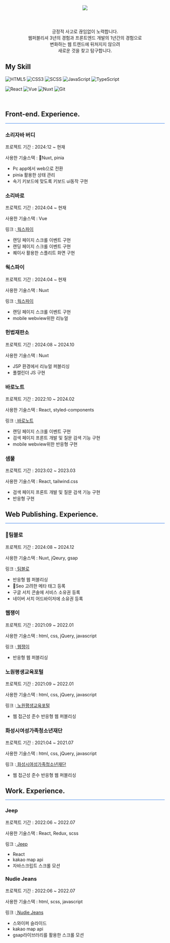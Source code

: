  <div>

 <header>
 <img src="https://capsule-render.vercel.app/api?type=waving&color=auto&height=300&section=header&text=JUNG%20HYEONJIN&fontSize=50&animation=fadeIn&fontAlignY=38&descAlignY=81&descAlign=-90&fontColor=fff" />
 </header>
<div align=center>

<p>긍정적 사고로 끊임없이 노력합니다. </br>
웹퍼블리셔 3년의 경험과 프론트엔드 개발의 1년간의 경험으로 </br> 변화하는 웹 트렌드에 뒤처지지 않으려 <br> 새로운 것을 찾고 탐구합니다.</p>
<p></p>
</div>
 <h2> My Skill </h2>

![HTML5](https://img.shields.io/badge/-HTML5-F05032?style=for-the-badge&logo=html5&logoColor=ffffff)
![CSS3](https://img.shields.io/badge/-CSS3-007ACC?style=for-the-badge&logo=css3)
![SCSS](https://img.shields.io/badge/Scss-cc6699?style=for-the-badge&logo=Sass&logoColor=white)
![JavaScript](https://img.shields.io/badge/-JavaScript-%23F7DF1C?style=for-the-badge&logo=javascript&logoColor=000000&labelColor=%23F7DF1C&color=%23FFCE5A)
![TypeScript](https://img.shields.io/badge/-TypeScript-%23007ACC?style=for-the-badge&logo=typescript&logoColor=white&labelColor=%23007ACC&color=%23007ACC)

![React](https://img.shields.io/badge/-React-222222?style=for-the-badge&logo=react)
![Vue](https://img.shields.io/badge/-Vue-222222?style=for-the-badge&logo=vue.js&logoColor=4FC08D)
![Nuxt](https://img.shields.io/badge/-Nuxt-222222?style=for-the-badge&logo=nuxt.js&logoColor=00DC82)
![Git](https://img.shields.io/badge/-Git-F05032?style=for-the-badge&logo=git&logoColor=ffffff)

<p>

<!-- <img alt="TypeScript" src ="https://img.shields.io/badge/TypeScript-007ACC.svg?&style=for-the-badge&logo=typescript&logoColor=white"/>
  -->
</p>

<br/>

<h2 style="line-height:1">Front-end. Experience.</h2>
<div style="background:#1f6feb; height:1px;"></div>

<h3>소리자바 버디</h3>

<p>프로젝트 기간 : 2024:12 ~ 현재</p>
<p>사용한 기술스택 : Nuxt, pinia</p>
<ul>
  <li>Pc app에서 web으로 전환</li>
  <li>pinia 활용한 상태 관리</li>
  <li>속기 키보드에 맞도록 키보드 ui동작 구현</li>
</ul>

<h3>소리바로</h3>

<p>프로젝트 기간 : 2024:04 ~ 현재</p>
<p>사용한 기술스택 : Vue</p>
<p>링크 :<a href="https://www.soribaro.com/welcome" target="_blank"> 웍스파이</a>
<ul>
  <li>랜딩 페이지 스크롤 이벤트 구현</li>
  <li>랜딩 페이지 스크롤 이벤트 구현</li>
  <li>퀘이사 활용한 스플리트 화면 구현</li>
</ul>

<h3>웍스파이</h3>

<p>프로젝트 기간 : 2024:04 ~ 현재</p>
<p>사용한 기술스택 : Nuxt</p>
<p>링크 :<a href="https://worksfy.net/" target="_blank"> 웍스파이</a>
</p>
<ul>
  <li>랜딩 페이지 스크롤 이벤트 구현</li>
  <li>mobile webview위한 리뉴얼</li>
</ul>

<h3>헌법재판소</h3>

<p>프로젝트 기간 : 2024:08 ~ 2024.10</p>
<p>사용한 기술스택 : Nuxt</p>
</p>
<ul>
  <li>JSP 환경에서 리뉴얼 퍼블리싱</li>
  <li>풀캘린더 JS 구현</li>
</ul>

<h3>바로노트</h3>

<p>프로젝트 기간 : 2022:10 ~ 2024.02</p>
<p>사용한 기술스택 : React, styled-components</p>
<p>링크 :<a href="http://www.baronote.com/" target="_blank"> 바로노트</a>
</p>
<ul>
  <li>랜딩 페이지 스크롤 이벤트 구현 </li>
  <li>검색 페이지 프론트 개발 및 질문 검색 기능 구현</li>
  <li>mobile webview위한 반응형 구현</li>
</ul>

<h3>샘물</h3>
<p>프로젝트 기간 : 2023:02 ~ 2023.03</p>
<p>사용한 기술스택 : React, tailwind.css</p>

<ul>
  <li>검색 페이지 프론트 개발 및 질문 검색 기능 구현</li>
  <li>반응형 구현</li>
</ul>

<h2><h2 style="line-height:1">Web Publishing. Experience.</h2></h2>
<div style="background:#1f6feb; height:1px;"></div>

<h3>팀블로</h3>
<p>프로젝트 기간 : 2024:08 ~ 2024.12</p>
<p>사용한 기술스택 : Nuxt, jQeury, gsap</p>
<p>링크 :<a href="https://timblo.io/ko" target="_blank"> 팀블로</a></p>
<ul>
  <li>반응형 웹 퍼블리싱</li>
  <li>Seo 고려한 메타 태그 등록</li>
  <li>구글 서치 콘솔에 서비스 소유권 등록</li>
  <li>네이버 서치 어드바이저에 소유권 등록</li>
</ul>

<h3>웹쟁이</h3>
<p>프로젝트 기간 : 2021:09 ~ 2022.01</p>
<p>사용한 기술스택 : html, css, jQuery, javascript</p>
<p>링크 :<a href="https://www.webjangi.com/artwork" target="_blank"> 웹쟁이</a></p>
<ul>
  <li>반응형 웹 퍼블리싱</li>
</ul>

<h3>노원평생교육포털</h3>
<p>프로젝트 기간 : 2021:09 ~ 2022.01</p>
<p>사용한 기술스택 : html, css, jQuery, javascript</p>
<p>링크 :<a href="https://www.nowon.kr/nwll/web/intro" target="_blank"> 노원평생교육포털</a></p>
<ul>
  <li>웹 접근성 준수 반응형 웹 퍼블리싱</li>
</ul>

<h3>화성시여성가족청소년재단</h3>
<p>프로젝트 기간 : 2021:04 ~ 2021.07</p>
<p>사용한 기술스택 : html, css, jQuery, javascript</p>
<p>링크 :<a href="https://www.hswf.or.kr/fmcs/1" target="_blank"> 화성시여성가족청소년재단</a></p>
<ul>
  <li>웹 접근성 준수 반응형 웹 퍼블리싱</li>
</ul>

<h2><h2 style="line-height:1">Work. Experience.</h2></h2>
<div style="background:#1f6feb; height:1px;"></div>
<h3>Jeep</h3>
<p>프로젝트 기간 : 2022:06 ~ 2022.07</p>
<p>사용한 기술스택 :  React, Redux, scss </p>
<p>링크 :<a href="https://fmdlivehj.github.io/jeep_portfolio/" target="_blank"> Jeep</a></p>
<ul>
  <li>React</li>
  <li>kakao map api</li>
  <li>자바스크립트 스크롤 모션</li>
</ul>

<h3>Nudie Jeans</h3>
<p>프로젝트 기간 : 2022:06 ~ 2022.07</p>
<p>사용한 기술스택 : html, scss, javascript</p>
<p>링크 :<a href="https://fmdlivehj.github.io/nudie_portfolio/" target="_blank"> Nudie Jeans</a></p>
<ul>
  <li>스와이퍼 슬라이드</li>
  <li>kakao map api</li>
  <li>gsap라이브러리를 활용한 스크롤 모션</li>
</ul>
 </div>

